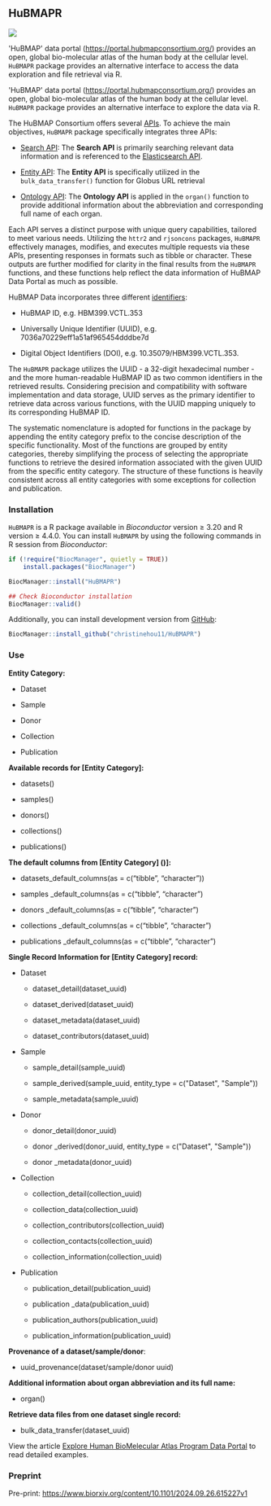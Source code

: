 ## HuBMAPR

[![](https://img.shields.io/badge/Bioc3.21-HuBMAPR-blue.svg)](https://bioconductor.org/packages/HuBMAPR)

'HuBMAP' data portal (<https://portal.hubmapconsortium.org/>) provides
an open, global bio-molecular atlas of the human body at the cellular
level. `HuBMAPR` package provides an alternative interface to access the
data exploration and file retrieval via R.

'HuBMAP' data portal (<https://portal.hubmapconsortium.org/>) provides an open,
global bio-molecular atlas of the human body at the cellular level. `HuBMAPR`
package provides an alternative interface to explore the data via R.

The HuBMAP Consortium offers several
[APIs](https://docs.hubmapconsortium.org/apis.html). 
To achieve the main objectives, `HuBMAPR` package specifically integrates three
APIs:  

- [Search API](https://smart-api.info/ui/7aaf02b838022d564da776b03f357158): The
**Search API** is primarily searching relevant data information and is
referenced to the 
[Elasticsearch API](https://www.elastic.co/guide/en/elasticsearch/). 

- [Entity API](https://smart-api.info/ui/0065e419668f3336a40d1f5ab89c6ba3): The
**Entity API** is specifically utilized in the `bulk_data_transfer()`
function for Globus URL retrieval

- [Ontology API](https://smart-api.info/ui/d10ff85265d8b749fbe3ad7b51d0bf0a): 
The **Ontology API** is applied in the `organ()` function to provide additional
information about the abbreviation and corresponding full name of each organ.

Each API serves a distinct purpose with unique query capabilities, tailored to
meet various needs. Utilizing the `httr2` and `rjsoncons` packages, `HuBMAPR`
effectively manages, modifies, and executes multiple requests via these APIs,
presenting responses in formats such as tibble or character. These outputs are
further modified for clarity in the final results from the `HuBMAPR` functions,
and these functions help reflect the data information of HuBMAP Data Portal as 
much as possible.

HuBMAP Data incorporates three different 
[identifiers](https://docs.hubmapconsortium.org/apis): 

- HuBMAP ID, e.g. HBM399.VCTL.353

- Universally Unique Identifier (UUID), e.g. 7036a70229eff1a51af965454dddbe7d

- Digital Object Identifiers (DOI), e.g. 10.35079/HBM399.VCTL.353.

The `HuBMAPR`
package utilizes the UUID - a 32-digit hexadecimal number - and the more
human-readable HuBMAP ID as two common identifiers in the retrieved results.
Considering precision and compatibility with software implementation and data
storage, UUID serves as the primary identifier to retrieve data across various
functions, with the UUID mapping uniquely to its corresponding HuBMAP ID. 

The
systematic nomenclature is adopted for functions in the package by appending
the entity category prefix to the concise description of the specific
functionality. Most of the functions are grouped by entity categories, thereby
simplifying the process of selecting the appropriate functions to retrieve the
desired information associated with the given UUID from the specific entity
category. The structure of these functions is heavily consistent across all
entity categories with some exceptions for collection and publication. 

### Installation

`HuBMAPR` is a R package available in *Bioconductor* version $\geq$ 3.20 and
R version $\geq$ 4.4.0. You can install `HuBMAPR` by using the following 
commands in R session from *Bioconductor*:

``` r
if (!require("BiocManager", quietly = TRUE))
    install.packages("BiocManager")

BiocManager::install("HuBMAPR")

## Check Bioconductor installation
BiocManager::valid()
```

Additionally, you can install development version from
[GitHub](https://christinehou11.github.io/HuBMAPR):

``` r
BiocManager::install_github("christinehou11/HuBMAPR")
```

### Use

$\textbf{Entity Category:}$

- Dataset

- Sample

- Donor

- Collection

- Publication

$\textbf{Available records for [Entity Category]:}$

- datasets()

- samples()

- donors()

- collections()

- publications()

$\textbf{The default columns from [Entity Category] ()]:}$

- datasets_default_columns(as = c(“tibble”, “character”))

- samples _default_columns(as = c(“tibble”, “character”)

- donors _default_columns(as = c(“tibble”, “character”)

- collections _default_columns(as = c(“tibble”, “character”)

- publications _default_columns(as = c(“tibble”, “character”)

$\textbf{Single Record Information for [Entity Category] record:}$

- Dataset

  - dataset_detail(dataset_uuid)

  - dataset_derived(dataset_uuid)

  - dataset_metadata(dataset_uuid)

  - dataset_contributors(dataset_uuid)
  
- Sample

  - sample_detail(sample_uuid)
  
  - sample_derived(sample_uuid, entity_type = c("Dataset", "Sample"))
  
  - sample_metadata(sample_uuid)

- Donor

  - donor_detail(donor_uuid)

  - donor _derived(donor_uuid, entity_type = c("Dataset", "Sample"))

  - donor _metadata(donor_uuid)

- Collection

  - collection_detail(collection_uuid)

  - collection_data(collection_uuid)

  - collection_contributors(collection_uuid)

  - collection_contacts(collection_uuid)

  - collection_information(collection_uuid)

- Publication

  - publication_detail(publication_uuid)

  - publication _data(publication_uuid)

  - publication_authors(publication_uuid)

  - publication_information(publication_uuid)

$\textbf{Provenance of a dataset/sample/donor}$:

- uuid_provenance(dataset/sample/donor uuid)

$\textbf{Additional information about organ abbreviation and its full name:}$

- organ()

$\textbf{Retrieve data files from one dataset single record:}$

- bulk_data_transfer(dataset_uuid)

View the article [Explore Human BioMelecular Atlas Program Data
Portal](https://christinehou11.github.io/HuBMAPR/articles/hubmapr_vignettes.html)
to read detailed examples.


### Preprint

Pre-print: https://www.biorxiv.org/content/10.1101/2024.09.26.615227v1
